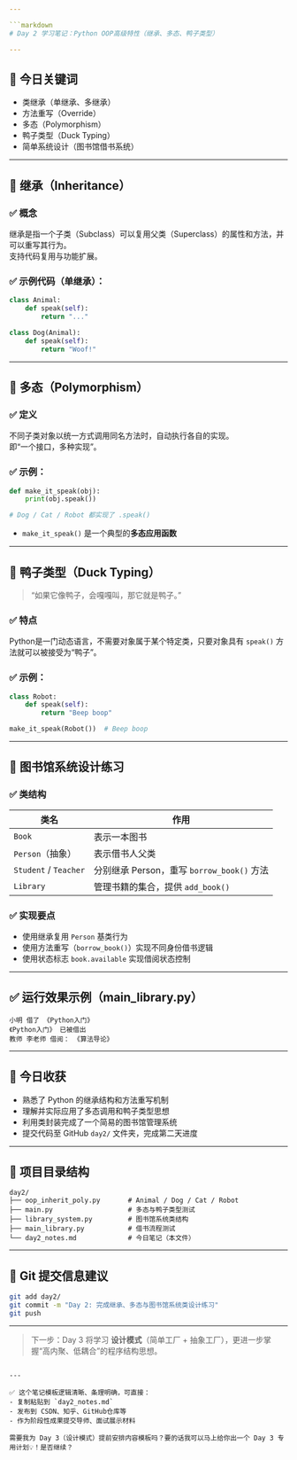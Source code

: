```yaml
---

```markdown
# Day 2 学习笔记：Python OOP高级特性（继承、多态、鸭子类型）

---
```


## 🧠 今日关键词

- 类继承（单继承、多继承）
- 方法重写（Override）
- 多态（Polymorphism）
- 鸭子类型（Duck Typing）
- 简单系统设计（图书馆借书系统）

---

## 🔁 继承（Inheritance）

### ✅ 概念

继承是指一个子类（Subclass）可以复用父类（Superclass）的属性和方法，并可以重写其行为。  
支持代码复用与功能扩展。

### ✅ 示例代码（单继承）：

```python
class Animal:
    def speak(self):
        return "..."

class Dog(Animal):
    def speak(self):
        return "Woof!"
```

---

## 👻 多态（Polymorphism）

### ✅ 定义

不同子类对象以统一方式调用同名方法时，自动执行各自的实现。  
即“一个接口，多种实现”。

### ✅ 示例：

```python
def make_it_speak(obj):
    print(obj.speak())

# Dog / Cat / Robot 都实现了 .speak()
```

- `make_it_speak()` 是一个典型的**多态应用函数**

---

## 🦆 鸭子类型（Duck Typing）

> “如果它像鸭子，会嘎嘎叫，那它就是鸭子。”

### ✅ 特点

Python是一门动态语言，不需要对象属于某个特定类，只要对象具有 `speak()` 方法就可以被接受为“鸭子”。

### ✅ 示例：

```python
class Robot:
    def speak(self):
        return "Beep boop"

make_it_speak(Robot())  # Beep boop
```

---

## 📘 图书馆系统设计练习

### ✅ 类结构

| 类名 | 作用 |
|------|------|
| `Book` | 表示一本图书 |
| `Person`（抽象） | 表示借书人父类 |
| `Student` / `Teacher` | 分别继承 Person，重写 `borrow_book()` 方法 |
| `Library` | 管理书籍的集合，提供 `add_book()` |

### ✅ 实现要点

- 使用继承复用 `Person` 基类行为
- 使用方法重写（`borrow_book()`）实现不同身份借书逻辑
- 使用状态标志 `book.available` 实现借阅状态控制

---

## ✅ 运行效果示例（main_library.py）

```text
小明 借了 《Python入门》
《Python入门》 已被借出
教师 李老师 借阅： 《算法导论》
```

---

## 🔧 今日收获

- 熟悉了 Python 的继承结构和方法重写机制
- 理解并实际应用了多态调用和鸭子类型思想
- 利用类封装完成了一个简易的图书馆管理系统
- 提交代码至 GitHub `day2/` 文件夹，完成第二天进度

---

## 📂 项目目录结构

```text
day2/
├── oop_inherit_poly.py       # Animal / Dog / Cat / Robot
├── main.py                   # 多态与鸭子类型测试
├── library_system.py         # 图书馆系统类结构
├── main_library.py           # 借书流程测试
└── day2_notes.md             # 今日笔记（本文件）
```

---

## 📌 Git 提交信息建议

```bash
git add day2/
git commit -m "Day 2: 完成继承、多态与图书馆系统类设计练习"
git push
```

---

> 下一步：Day 3 将学习 **设计模式**（简单工厂 + 抽象工厂），更进一步掌握“高内聚、低耦合”的程序结构思想。
```

---

✅ 这个笔记模板逻辑清晰、条理明确，可直接：
- 复制粘贴到 `day2_notes.md`
- 发布到 CSDN、知乎、GitHub仓库等
- 作为阶段性成果提交导师、面试展示材料

需要我为 Day 3（设计模式）提前安排内容模板吗？要的话我可以马上给你出一个 Day 3 专用计划💡！是否继续？